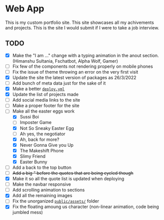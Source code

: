 # Web App

This is my custom portfolio site. This site showcases all my achivements and projects. This is the site I would submit if I were to take a job interview.

## TODO

- [x] Make the "I am ..." change with a typing animation in the anout section. (Himanshu Sultania, Fschatbot, Alpha Wolf, Gamer)
- [ ] Fix few of the components not rendering properly on mobile phones
- [ ] Fix the issue of theme throwing an error on the very first visit
- [x] Update the site the latest version of packages as 26/3/2022
- [ ] Add bunch of meta data just for the sake of it
- [x] Make a better [`deploy.yml`](.github/workflows/deploy.yml)
- [x] Update the list of projects made
- [ ] Add social media links to the site
- [ ] Make a proper footer for the site
- [ ] Make all the easter eggs work
  - [x] Sussi Boi
  - [ ] Imposter Game
  - [x] Not So Sneaky Easter Egg
  - [ ] Ah yes, the negotiator
  - [x] Ah, back for more?
  - [x] Never Gonna Give you Up
  - [x] The Makeshift Phone
  - [x] Slimy Friend
  - [x] Easter Bunny
- [ ] Add a back to the top button
- [ ] ~~Add a big “ before the quotes that are being cycled though~~
- [x] Make it so all the quote list is updated when deploying
- [ ] Make the navbar responsive
- [ ] Add scrolling animation to sections
- [x] Add all the remaining images
- [ ] Fix the unorganized [`public/assets/`](public/assets/) folder
- [x] Fix the floating amoung us character (non-linear animation, code being jumbled mess)
